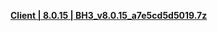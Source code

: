 **[ Client | 8.0.15 | BH3_v8.0.15_a7e5cd5d5019.7z ](https://autopatchbeta.bh3.com/ptpublic/Beta/20241129171111_AspBHrE0kVYNbR1T/BH3_v8.0.15_a7e5cd5d5019.7z)**
